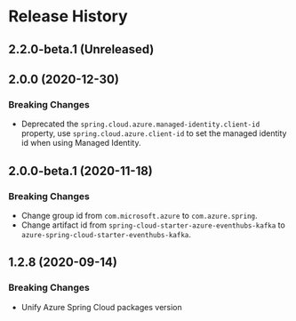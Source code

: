 # Release History

## 2.2.0-beta.1 (Unreleased)


## 2.0.0 (2020-12-30)
### Breaking Changes
- Deprecated the `spring.cloud.azure.managed-identity.client-id` property,
  use `spring.cloud.azure.client-id` to set the managed identity id when using Managed Identity.

## 2.0.0-beta.1 (2020-11-18)
### Breaking Changes
- Change group id from `com.microsoft.azure` to `com.azure.spring`.
- Change artifact id from `spring-cloud-starter-azure-eventhubs-kafka` to `azure-spring-cloud-starter-eventhubs-kafka`.

## 1.2.8 (2020-09-14)
### Breaking Changes
- Unify Azure Spring Cloud packages version
